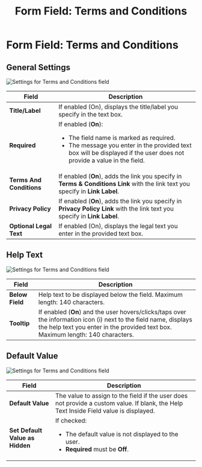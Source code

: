 ﻿---
uid: form-field-terms-conditions
topic: form-field-terms-conditions
locale: en
title: "Form Field: Terms and Conditions"
dnneditions: Evoq Engage
dnnversion: 09.02.00
parent-topic: administrators-forms-overview
related-topics: form-field-address,form-field-date-time,form-field-dropdown,form-field-email,form-field-esignature,form-field-multi-line-text,form-field-multiple-choice,form-field-name,form-field-number,form-field-phone-number,form-field-single-line-text,form-field-static-text,form-field-url-website,form-field-submit
---

# Form Field: Terms and Conditions

## General Settings

  

![Settings for Terms and Conditions field](/images/scr-FormField-TermsConditions-generalsettings.gif)

  

|**Field**|**Description**|
|---|---|
|**Title/Label**|If enabled (On), displays the title/label you specify in the text box.|
|**Required**|If enabled (**On**):<ul><li>The field name is marked as required.</li><li>The message you enter in the provided text box will be displayed if the user does not provide a value in the field.</li></ul>|
|**Terms And Conditions**|If enabled (**On**), adds the link you specify in **Terms & Conditions Link** with the link text you specify in **Link Label**.|
|**Privacy Policy**|If enabled (**On**), adds the link you specify in **Privacy Policy Link** with the link text you specify in **Link Label**.|
|**Optional Legal Text**|If enabled (On), displays the legal text you enter in the provided text box.|

## Help Text

  

![Settings for Terms and Conditions field](/images/scr-FormField-TermsConditions-helptext.gif)

  

|**Field**|**Description**|
|---|---|
|**Below Field**|Help text to be displayed below the field. Maximum length: 140 characters.|
|**Tooltip**|If enabled (**On**) and the user hovers/clicks/taps over the information icon (i) next to the field name, displays the help text you enter in the provided text box. Maximum length: 140 characters.|

## Default Value

  

![Settings for Terms and Conditions field](/images/scr-FormField-TermsConditions-defaultvalue.png)

  

|**Field**|**Description**|
|---|---|
|**Default Value**|The value to assign to the field if the user does not provide a custom value. If blank, the Help Text Inside Field value is displayed.|
|**Set Default Value as Hidden**|If checked:<ul><li>The default value is not displayed to the user.</li><li>**Required** must be **Off**.</li></ul>
